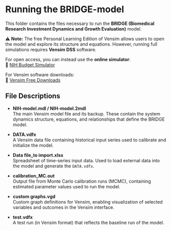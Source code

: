 # Running the BRIDGE-model

This folder contains the files necessary to run the **BRIDGE (Biomedical Research Investment Dynamics and Growth Evaluation)** model.  

⚠️ **Note:** The free Personal Learning Edition of Vensim allows users to open the model and explore its structure and equations. However, running full simulations requires **Vensim DSS** software.  

For open access, you can instead use the **online simulator**:  
🔗 [NIH Budget Simulator](https://mj-lab.mgh.harvard.edu/nih-budget-simulator/)  

For Vensim software downloads:  
🔗 [Vensim Free Downloads](https://vensim.com/free-downloads/)

## File Descriptions

- **NIH-model.mdl / NIH-model.2mdl**  
  The main Vensim model file and its backup. These contain the system dynamics structure, equations, and relationships that define the BRIDGE model.  

- **DATA.vdfx**  
  A Vensim data file containing historical input series used to calibrate and initialize the model.  

- **Data file_to import.xlsx**  
  Spreadsheet of time-series input data. Used to load external data into the model and generate the `DATA.vdfx`.  

- **calibration_MC.out**  
  Output file from Monte Carlo calibration runs (MCMC), containing estimated parameter values used to run the model.  

- **custom graphs.vgd**  
  Custom graph definitions for Vensim, enabling visualization of selected variables and outcomes in the Vensim interface.  

- **test.vdfx**  
  A test run (in Vensim format) that reflects the baseline run of the model.  
